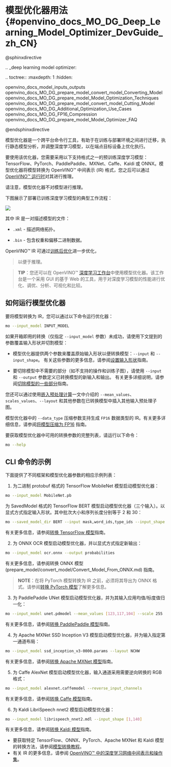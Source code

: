 # 模型优化器用法{#openvino_docs_MO_DG_Deep_Learning_Model_Optimizer_DevGuide_zh_CN}

@sphinxdirective

.. _deep learning model optimizer:

.. toctree::
   :maxdepth: 1
   :hidden:

   openvino_docs_model_inputs_outputs
   openvino_docs_MO_DG_prepare_model_convert_model_Converting_Model
   openvino_docs_MO_DG_prepare_model_Model_Optimization_Techniques 
   openvino_docs_MO_DG_prepare_model_convert_model_Cutting_Model
   openvino_docs_MO_DG_Additional_Optimization_Use_Cases
   openvino_docs_MO_DG_FP16_Compression
   openvino_docs_MO_DG_prepare_model_Model_Optimizer_FAQ

@endsphinxdirective

模型优化器是一个跨平台命令行工具，有助于在训练与部署环境之间进行迁移，执行静态模型分析，并调整深度学习模型，以在端点目标设备上优化执行。

要使用该优化器，您需要采用以下支持格式之一的预训练深度学习模型：TensorFlow、PyTorch、PaddlePaddle、MXNet、Caffe、Kaldi 或 ONNX。模型优化器将模型转换为 OpenVINO™ 中间表示 (IR) 格式，您之后可以通过 [OpenVINO™ 运行时](../OV_Runtime_UG/openvino_intro_zh_CN.md)对其进行推理。

请注意，模型优化器不对模型进行推理。

下图展示了部署已训练深度学习模型的典型工作流程：

![](img/BASIC_FLOW_MO_simplified.svg)

其中 IR 是一对描述模型的文件：

* <code>.xml</code> - 描述网络拓扑。

* <code>.bin</code> - 包含权重和偏移二进制数据。

OpenVINO™ IR 可通过[训练后优化](../../tools/pot/docs/Introduction.md)进一步优化，
> 以便于推理。

> **TIP**：您还可以在 OpenVINO™ [深度学习工作台](https://docs.openvino.ai/latest/workbench_docs_Workbench_DG_Introduction.html)中使用模型优化器。该工作台是一个采用 GUI 的基于 Web 的工具，用于对深度学习模型的性能进行优化、调优、分析、可视化和比较。

## 如何运行模型优化器

要将模型转换为 IR，您可以通过以下命令运行优化器：

```sh
mo --input_model INPUT_MODEL
```

如果开箱即用的转换（仅指定 `--input_model` 参数）未成功，请使用下文提到的参数覆盖输入形状并切割模型：

- 模型优化器提供两个参数来覆盖原始输入形状以便转换模型：`--input` 和 `--input_shape`。
   有关这些参数的更多信息，请参阅[设置输入形状](prepare_model/convert_model/Converting_Model.md)指南。

- 要切除模型中不需要的部分（如不支持的操作和训练子图），请使用 `--input` 和 `--output` 参数定义已转换模型的新输入和输出。
   有关更多详细说明，请参阅[切除模型的一些部分](prepare_model/convert_model/Cutting_Model.md)指南。

您还可以通过使用[嵌入预处理计算](prepare_model/Additional_Optimizations.md)一文中介绍的 `--mean_values`、`scales_values`、`--layout` 和其他参数在已转换模型中插入其他输入预处理子图。

模型优化器中的 `--data_type` 压缩参数支持生成 `FP16` 数据类型的 IR。有关更多详细信息，请参阅[将模型压缩为 FP16](prepare_model/FP16_Compression.md) 指南。

要获取模型优化器中可用的转换参数的完整列表，请运行以下命令：

```sh
mo --help
```

## CLI 命令的示例

下面提供了不同框架和模型优化器参数的相应示例列表：

1. 为二进制 protobuf 格式的 TensorFlow MobileNet 模型启动模型优化器：
```sh
mo --input_model MobileNet.pb
```
为 SavedModel 格式的 TensorFlow BERT 模型启动模型优化器（三个输入）。以显式方式指定输入形状。其中批次大小和序列长度分别等于 2 和 30：
```sh
mo --saved_model_dir BERT --input mask,word_ids,type_ids --input_shape [2,30],[2,30],[2,30]
```
有关更多信息，请参阅[转换 TensorFlow 模型](prepare_model/convert_model/Convert_Model_From_TensorFlow.md)指南。

2. 为 ONNX OCR 模型启动模型优化器，并以显式方式指定新输出：
```sh
mo --input_model ocr.onnx --output probabilities
```
有关更多信息，请参阅转换 ONNX 模型 (prepare_model/convert_model/Convert_Model_From_ONNX.md) 指南。

> **NOTE**：在将 PyTorch 模型转换为 IR 之前，必须将其导出为 ONNX 格式。请参阅[转换 PyTorch 模型](prepare_model/convert_model/Convert_Model_From_PyTorch.md)了解更多信息。

3. 为 PaddlePaddle UNet 模型启动模型优化器，并为其输入应用均值/标度值归一化：
```sh
mo --input_model unet.pdmodel --mean_values [123,117,104] --scale 255
```
有关更多信息，请参阅[转换 PaddlePaddle 模型](prepare_model/convert_model/Convert_Model_From_Paddle_zh_CN.md)指南。

4. 为 Apache MXNet SSD Inception V3 模型启动模型优化器，并为输入指定第一通道布局：
```sh
mo --input_model ssd_inception_v3-0000.params --layout NCHW
```
有关更多信息，请参阅[转换 Apache MXNet 模型](prepare_model/convert_model/Convert_Model_From_MxNet.md)指南。

5. 为 Caffe AlexNet 模型启动模型优化器，输入通道采用需要逆向转换的 RGB 格式：
```sh
mo --input_model alexnet.caffemodel --reverse_input_channels
```
有关更多信息，请参阅[转换 Caffe 模型](prepare_model/convert_model/Convert_Model_From_Caffe.md)指南。

6. 为 Kaldi LibriSpeech nnet2 模型启动模型优化器：
```sh
mo --input_model librispeech_nnet2.mdl --input_shape [1,140]
```
有关更多信息，请参阅[转换 Kaldi 模型](prepare_model/convert_model/Convert_Model_From_Kaldi.md)指南。

- 要获取特定 TensorFlow、ONNX、PyTorch、Apache MXNet 和 Kaldi 模型的转换方法，请参阅[模型转换教程](prepare_model/convert_model/Convert_Model_Tutorials.md)。
- 有关 IR 的更多信息，请参阅 [OpenVINO™ 中的深度学习网络中间表示和操作集](IR_and_opsets.md)。

